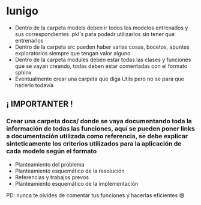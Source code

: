 # Iunigo
* Dentro de la carpeta models deben ir todos los modelos entrenados y sus correspondientes .pkl's para podedr utilizarlos sin tener que entrenarlos
* Dentro de la carpeta src pueden haber varias cosas, bocetos, apuntes exploratorios siempre que tengan valor alguno
* Dentro de la carpeta modules deben estar todas las clases y funciones que se vayan creando, todas deben estar comentadas con el formato sphinx
* Eventualmente crear una carpeta que diga Utils pero no se para que hacerlo todavía
## ¡ IMPORTANTER !
### Crear una carpeta docs/ donde se vaya documentando toda la información de todas las funciones, aquí se pueden poner links a documentación utilizada como referencia, se debe explicar sinteticamente los criterios utilizados para la aplicación de cada modelo según el formato
* Planteamiento del problema
* Planteamiento esquemático de la resolución
* Referencias y trabajos prevos
* Planteamiento esquemático de la implementación 



PD: nunca te olvides de comentar tus funciones y hacerlas eficientes :smile:
